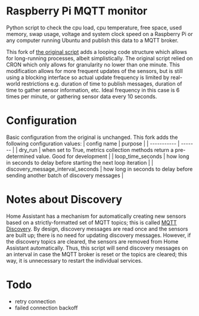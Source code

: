 # Raspberry Pi MQTT monitor
Python script to check the cpu load, cpu temperature, free space, used memory, swap usage, voltage and system clock speed
on a Raspberry Pi or any computer running Ubuntu and publish this data to a MQTT broker.

This fork of [the original script](https://github.com/hjelev/rpi-mqtt-monitor) adds a looping code structure which allows for
long-running processes, albeit simplistically. The original script relied on CRON which only allows for granularity no lower than
one minute. This modification allows for more frequent updates of the sensors, but is still using a blocking interface so actual
update frequency is limited by real-world restrictions e.g. duration of time to publish messages, duration of time to gather sensor
information, etc. Ideal frequency in this case is 6 times per minute, or gathering sensor data every 10 seconds.

# Configuration
Basic configuration from the original is unchanged. This fork adds the following configuration values:
| config name | purpose |
| ----------- | ------- | 
| dry_run     | when set to True, metrics collection methods return a pre-determined value. Good for development |
| loop_time_seconds | how long in seconds to delay before starting the next loop iteration |
| discovery_message_interval_seconds | how long in seconds to delay before sending another batch of discovery messages | 

# Notes about Discovery
Home Assistant has a mechanism for automatically creating new sensors based on a strictly-formatted set of MQTT topics; this is
called [MQTT Discovery](https://www.home-assistant.io/docs/mqtt/discovery/). By design, discovery messages are read once and the
sensors are built up; there is no need for updating discovery messages. However, if the discovery topics are cleared, the sensors
are removed from Home Assistant automatically. Thus, this script will send discovery messages on an interval in case the MQTT broker
is reset or the topics are cleared; this way, it is unnecessary to restart the individual services.

# Todo
* retry connection
* failed connection backoff
